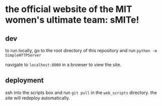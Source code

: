 # the official website of the MIT women's ultimate team: sMITe!

## dev
to run locally, go to the root directory of this repository and run `python -m SimpleHTTPServer`

navigate to `localhost:8000` in a browser to view the site.

## deployment
ssh into the scripts box and run `git pull` in the `web_scripts` directory. the site will redeploy automatically. 